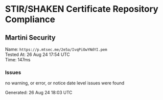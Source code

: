 # STIR/SHAKEN Certificate Repository Compliance

## Martini Security

Name: `https://p.mtsec.me/2e5a/IvqPiOwYNdYI.pem`\
Tested At: 26 Aug 24 17:54 UTC\
Time: 147ms

### Issues

no warning, or error, or notice date level issues were found

Generated: 26 Aug 24 18:03 UTC